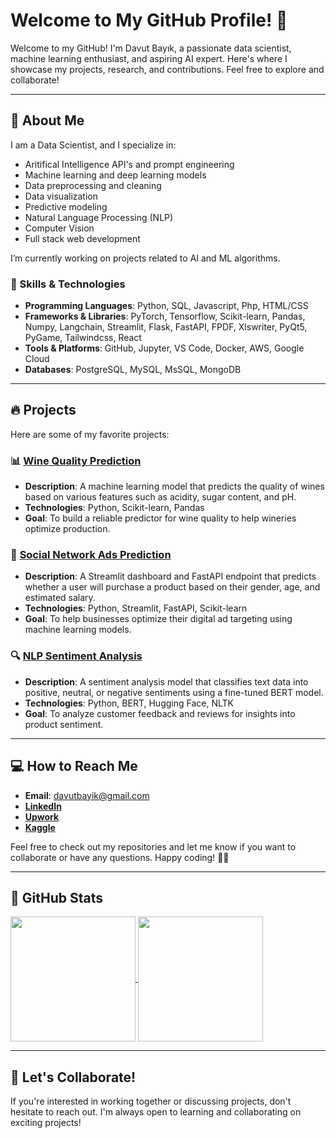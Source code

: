 # Welcome to My GitHub Profile! 👋

Welcome to my GitHub! I'm Davut Bayık, a passionate data scientist, machine learning enthusiast, and aspiring AI expert. Here's where I showcase my projects, research, and contributions. Feel free to explore and collaborate!

---

## 🚀 About Me

I am a Data Scientist, and I specialize in:
- Aritifical Intelligence API's and prompt engineering
- Machine learning and deep learning models
- Data preprocessing and cleaning
- Data visualization
- Predictive modeling
- Natural Language Processing (NLP)
- Computer Vision
- Full stack web development

I’m currently working on projects related to AI and ML algorithms.

### 🔧 Skills & Technologies
- **Programming Languages**: Python, SQL, Javascript, Php, HTML/CSS
- **Frameworks & Libraries**: PyTorch, Tensorflow, Scikit-learn, Pandas, Numpy, Langchain, Streamlit, Flask, FastAPI, FPDF, Xlswriter, PyQt5, PyGame, Tailwindcss, React
- **Tools & Platforms**: GitHub, Jupyter, VS Code, Docker, AWS, Google Cloud
- **Databases**: PostgreSQL, MySQL, MsSQL, MongoDB

---

## 🔥 Projects

Here are some of my favorite projects:

### 📊 [Wine Quality Prediction](https://github.com/yourusername/wine-quality-prediction)
- **Description**: A machine learning model that predicts the quality of wines based on various features such as acidity, sugar content, and pH.
- **Technologies**: Python, Scikit-learn, Pandas
- **Goal**: To build a reliable predictor for wine quality to help wineries optimize production.

### 🧠 [Social Network Ads Prediction](https://github.com/davutbayik/social-network-ads)
- **Description**: A Streamlit dashboard and FastAPI endpoint that predicts whether a user will purchase a product based on their gender, age, and estimated salary.
- **Technologies**: Python, Streamlit, FastAPI, Scikit-learn
- **Goal**: To help businesses optimize their digital ad targeting using machine learning models.

### 🔍 [NLP Sentiment Analysis](https://github.com/yourusername/nlp-sentiment-analysis)
- **Description**: A sentiment analysis model that classifies text data into positive, neutral, or negative sentiments using a fine-tuned BERT model.
- **Technologies**: Python, BERT, Hugging Face, NLTK
- **Goal**: To analyze customer feedback and reviews for insights into product sentiment.

---

## 💻 How to Reach Me

- **Email**: [davutbayik@gmail.com](mailto:davutbayik@gmail.com)
- [**LinkedIn**](https://www.linkedin.com/in/davutbayik/)
- [**Upwork**](https://www.upwork.com/freelancers/~01efaffd23e4bc0759)
- [**Kaggle**](https://www.kaggle.com/davutb)

Feel free to check out my repositories and let me know if you want to collaborate or have any questions. Happy coding! 👨‍💻

---

## 🌟 GitHub Stats

<a href="https://github.com/anuraghazra/github-readme-stats">
  <img height=200 width=auto align="center" src="https://github-readme-stats.vercel.app/api?username=davutbayik&show_icons=true&hide_title=true&count_private=true&hide=prs&theme=dracula" />
</a>
<a href="https://github.com/anuraghazra/github-readme-stats">
  <img height=200 width=auto align="center" src="https://github-readme-stats.vercel.app/api/top-langs/?username=davutbayik&layout=compact&theme=dracula" />
</a>

---

## 🚀 Let's Collaborate!

If you're interested in working together or discussing projects, don't hesitate to reach out. I'm always open to learning and collaborating on exciting projects!
